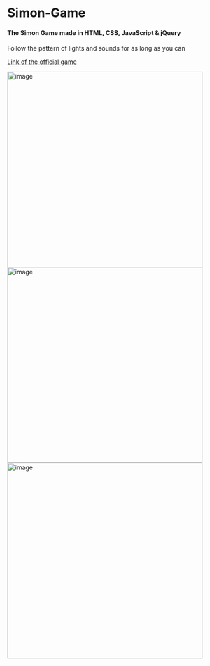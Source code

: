 # Simon-Game
#### The Simon Game made in HTML, CSS, JavaScript &amp; jQuery

Follow the pattern of lights and sounds for as long as you can

<a href="https://freesimon.org/" target="_blank">Link of the official game</a>

<img width="446" alt="image" src="https://user-images.githubusercontent.com/76753930/212436381-55dc5a31-34d3-45f2-ad4c-6adf8df18790.png">
<img width="446" alt="image" src="https://user-images.githubusercontent.com/76753930/212436396-7685c846-ab61-4c4a-92d2-043f3256cc10.png">
<img width="446" alt="image" src="https://user-images.githubusercontent.com/76753930/212436455-d36a95e4-8fc1-45a3-a0da-1e4e663f7bf3.png">


